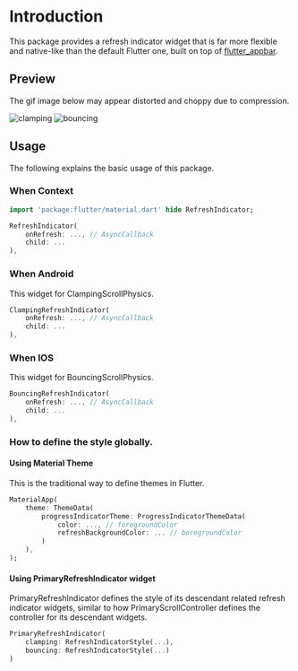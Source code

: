 # Introduction
This package provides a refresh indicator widget that is far more flexible and native-like than the default Flutter one, built on top of [flutter_appbar](https://pub.dev/packages/flutter_appbar).

## Preview
The gif image below may appear distorted and choppy due to compression.

![clamping](https://github.com/user-attachments/assets/e890bacd-5d73-49b4-8456-561df282eba1)
![bouncing](https://github.com/user-attachments/assets/e2ff15b8-838a-4e43-babf-dca2f0d22841)

## Usage
The following explains the basic usage of this package.

### When Context
```dart
import 'package:flutter/material.dart' hide RefreshIndicator;

RefreshIndicator(
    onRefresh: ..., // AsyncCallback
    child: ...
),
```

### When Android
This widget for ClampingScrollPhysics.

```dart
ClampingRefreshIndicator(
    onRefresh: ..., // AsyncCallback
    child: ...
),
```

### When IOS
This widget for BouncingScrollPhysics.

```dart
BouncingRefreshIndicator(
    onRefresh: ..., // AsyncCallback
    child: ...
),
```

### How to define the style globally.

#### Using Material Theme
This is the traditional way to define themes in Flutter.

```dart
MaterialApp(
    theme: ThemeData(
        progressIndicatorTheme: ProgressIndicatorThemeData(
            color: ..., // foregroundColor
            refreshBackgroundColor: ... // boregroundColor
        )
    ),
);
```

#### Using PrimaryRefreshIndicator widget
PrimaryRefreshIndicator defines the style of its descendant related refresh indicator widgets, similar to how PrimaryScrollController defines the controller for its descendant widgets.

```dart
PrimaryRefreshIndicator(
    clamping: RefreshIndicatorStyle(...),
    bouncing: RefreshIndicatorStyle(...)
)
```
